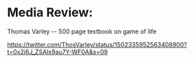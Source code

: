 # Media Review:

Thomas Varley -- 500 page textbook on game of life

https://twitter.com/ThosVarley/status/1502335952563408900?t=0x2i6J_ZSAlx9au7Y-WF0A&s=09
